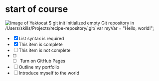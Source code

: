 # start of course
![Image of Yaktocat](https://octodex.github.com/images/yaktocat.png)
$ git init
Initialized empty Git repository in /Users/skills/Projects/recipe-repository/.git/
var myVar = "Hello, world!";
- [x] List syntax is required
- [x] This item is complete
- [ ] This item is not complete
- [ ]  - [ ] Turn on GitHub Pages
- [ ] Outline my portfolio
- [ ] Introduce myself to the world
